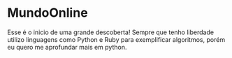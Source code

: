 # MundoOnline
Esse é o inicio de uma grande descoberta!
Sempre que tenho liberdade utilizo linguagens como
Python e Ruby para exemplificar algoritmos, porém eu quero me aprofundar mais em python. 
